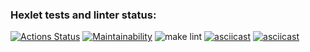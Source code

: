 ### Hexlet tests and linter status:

[![Actions Status](https://github.com/Kimpa4i/frontend-project-lvl1/workflows/hexlet-check/badge.svg)](https://github.com/Kimpa4i/frontend-project-lvl1/actions)
[![Maintainability](https://api.codeclimate.com/v1/badges/a99a88d28ad37a79dbf6/maintainability)](https://codeclimate.com/github/codeclimate/codeclimate/maintainability)
![make lint](https://github.com/Kimpa4i/frontend-project-lvl1/actions/workflows/make-lint.yml/badge.svg)
[![asciicast](https://asciinema.org/a/hwMvIB0PkU1GyH8AMMPA2rSJL.svg)](https://asciinema.org/a/hwMvIB0PkU1GyH8AMMPA2rSJL)
[![asciicast](https://asciinema.org/a/oZ7b9ZnTEloC0rfCoVUgXYrfP.svg)](https://asciinema.org/a/oZ7b9ZnTEloC0rfCoVUgXYrfP)